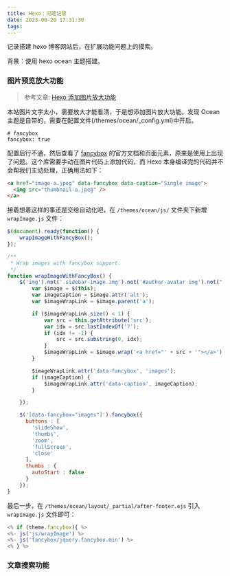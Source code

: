 ```yaml
---
title: Hexo：问题记录
date: 2023-06-20 17:31:30
tags:
---
```



记录搭建 hexo 博客网站后，在扩展功能问题上的摸索。

<!-- more -->

背景：使用 hexo ocean 主题搭建。

### 图片预览放大功能

> 参考文章: [Hexo 添加图片放大功能](http://gaothink.top/2020/03/31/%E6%9D%82%E8%AE%B0-Hexo%E6%B7%BB%E5%8A%A0%E5%9B%BE%E7%89%87%E6%94%BE%E5%A4%A7%E5%8A%9F%E8%83%BD/)

本站图片文字太小，需要放大才能看清，于是想添加图片放大功能。发现 Ocean 主题是自带的，需要在配置文件(/themes/ocean/_config.yml)中开启。

```Shell
# fancybox
fancybox: true
```

配置后行不通，然后查看了 [fancybox](https://fancyapps.com/fancybox/getting-started/) 的官方文档和页面元素，原来是使用上出现了问题。这个库需要手动在图片代码上添加代码，而 Hexo 本身编译完的代码并不会帮我们主动处理，正确用法如下：

```html
<a href="image-a.jpeg" data-fancybox data-caption="Single image">
  <img src="thumbnail-a.jpeg" />
</a>
```

接着想着这样的事还是交给自动化吧，在 `/themes/ocean/js/` 文件夹下新增 `wrapImage.js` 文件：

```JavaScript
$(document).ready(function() {
    wrapImageWithFancyBox();
});

/**
 * Wrap images with fancybox support.
 */
function wrapImageWithFancyBox() {
    $('img').not('.sidebar-image img').not('#author-avatar img').not(".mdl-menu img").not(".something-else-logo img").not('[title=notice]').each(function() {
        var $image = $(this);
        var imageCaption = $image.attr('alt');
        var $imageWrapLink = $image.parent('a');

        if ($imageWrapLink.size() < 1) {
            var src = this.getAttribute('src');
            var idx = src.lastIndexOf('?');
            if (idx != -1) {
                src = src.substring(0, idx);
            }
            $imageWrapLink = $image.wrap('<a href="' + src + '"></a>').parent('a');
        }

        $imageWrapLink.attr('data-fancybox', 'images');
        if (imageCaption) {
            $imageWrapLink.attr('data-caption', imageCaption);
        }

    });

    $('[data-fancybox="images"]').fancybox({
      buttons : [ 
        'slideShow',
		'thumbs',
        'zoom',
        'fullScreen',
        'close'
      ],
      thumbs : {
        autoStart : false
      }
    });
}
```

最后一步，在 `/themes/ocean/layout/_partial/after-footer.ejs` 引入 `wrapImage.js` 文件即可：

```JavaScript
<% if (theme.fancybox){ %>
<%- js('js/wrapImage') %>
<%- js('fancybox/jquery.fancybox.min') %>
<% } %>
```

### 文章搜索功能


